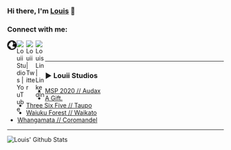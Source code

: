 ### Hi there, I'm [Louis][website] 👋

### Connect with me:

[<img align="left" alt="louis-cf-lin" width="22px" src="https://raw.githubusercontent.com/iconic/open-iconic/master/svg/globe.svg" />][website]
[<img align="left" alt="Louii Studios | YouTube" width="22px" src="https://cdn.jsdelivr.net/npm/simple-icons@v3/icons/youtube.svg" />][youtube]
[<img align="left" alt="Louii | Twitter" width="22px" src="https://cdn.jsdelivr.net/npm/simple-icons@v3/icons/twitter.svg" />][twitter]
[<img align="left" alt="Louis Lin | LinkedIn" width="22px" src="https://cdn.jsdelivr.net/npm/simple-icons@v3/icons/linkedin.svg" />][linkedin]

<br />
<br />

---

### ▶️ Louii Studios

<!-- YOUTUBE:START -->
- [MSP 2020 // Audax](https://www.youtube.com/watch?v=HCc74OFmLL4)
- [A Gift.](https://www.youtube.com/watch?v=frJ9vcRYlkI)
- [Three Six Five // Taupo](https://www.youtube.com/watch?v=LskvzorGJNg)
- [Waiuku Forest // Waikato](https://www.youtube.com/watch?v=dm4FYWFYe3k)
- [Whangamata // Coromandel](https://www.youtube.com/watch?v=kOsAMs5WKCY)
<!-- YOUTUBE:END -->

---

<img align="left" alt="Louis' Github Stats" src="https://github-readme-stats.vercel.app/api?username=louis-cf-lin&&show_icons=true&title_color=ffffff&icon_color=ffffff&text_color=ffffff&bg_color=191919">

[website]: louis-cf-lin.github.io
[twitter]: https://twitter.com/Louii_L
[youtube]: https://www.youtube.com/user/LouiiL
[linkedin]: https://www.linkedin.com/in/louiscflin/
